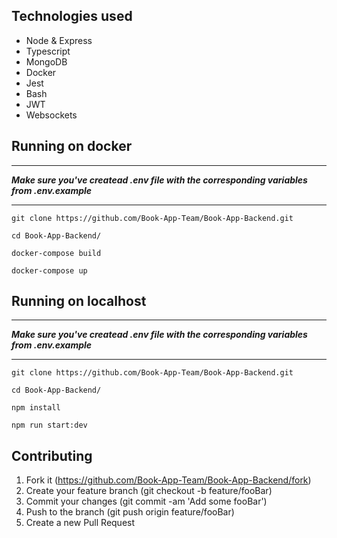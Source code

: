 ## Technologies used
* Node & Express
* Typescript
* MongoDB
* Docker
* Jest
* Bash
* JWT
* Websockets

## Running on docker
****
**_Make sure you've createad .env file with the corresponding variables from .env.example_**

****
```
git clone https://github.com/Book-App-Team/Book-App-Backend.git
```

```
cd Book-App-Backend/
```

```
docker-compose build
```

```
docker-compose up
```
## Running on localhost
****
**_Make sure you've createad .env file with the corresponding variables from .env.example_**

****

```
git clone https://github.com/Book-App-Team/Book-App-Backend.git
```

```
cd Book-App-Backend/
```

```
npm install
```

```
npm run start:dev
```

## Contributing
1. Fork it (https://github.com/Book-App-Team/Book-App-Backend/fork)
1. Create your feature branch (git checkout -b feature/fooBar)
1. Commit your changes (git commit -am 'Add some fooBar')
1. Push to the branch (git push origin feature/fooBar)
1. Create a new Pull Request
